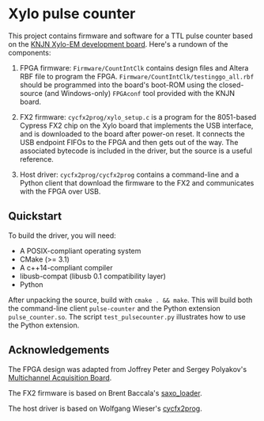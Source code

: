 # Xylo pulse counter

This project contains firmware and software for a TTL pulse counter based on
the [KNJN Xylo-EM development board](http://www.knjn.com/ShopBoards_USB2.html).
Here's a rundown of the components:

1. FPGA firmware: `Firmware/CountIntClk` contains design files and Altera RBF
file to program the FPGA. `Firmware/CountIntClk/testinggo_all.rbf` should be
programmed into the board's boot-ROM using the closed-source (and Windows-only)
`FPGAconf` tool provided with the KNJN board.

2. FX2 firmware: `cycfx2prog/xylo_setup.c` is a program for the 8051-based
Cypress FX2 chip on the Xylo board that implements the USB interface, and is
downloaded to the board after power-on reset. It connects the USB endpoint
FIFOs to the FPGA and then gets out of the way. The associated bytecode is
included in the driver, but the source is a useful reference.

3. Host driver: `cycfx2prog/cycfx2prog` contains a command-line and a Python
client that download the firmware to the FX2 and communicates with the FPGA
over USB.

## Quickstart

To build the driver, you will need:

* A POSIX-compliant operating system
* CMake (>= 3.1)
* A c++14-compliant compiler
* libusb-compat (libusb 0.1 compatibility layer)
* Python

After unpacking the source, build with `cmake . && make`. This will build both
the command-line client `pulse-counter` and the Python extension
`pulse_counter.so`. The script `test_pulsecounter.py` illustrates how to use
the Python extension.

## Acknowledgements

The FPGA design was adapted from Joffrey Peter and Sergey Polyakov's [Multichannel Acquisition Board](https://www.nist.gov/services-resources/software/simple-and-inexpensive-fpga-based-fast-multichannel-acquisition-board).

The FX2 firmware is based on Brent Baccala's [saxo_loader](http://www.freesoft.org/software/saxo/).

The host driver is based on Wolfgang Wieser's [cycfx2prog](http://www.triplespark.net/elec/periph/USB-FX2/software/).

